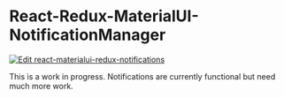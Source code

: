 # React-Redux-MaterialUI-NotificationManager
[![Edit react-materialui-redux-notifications](https://codesandbox.io/static/img/play-codesandbox.svg)](https://codesandbox.io/s/yp5kwxl9lv)

This is a work in progress. Notifications are currently functional but need much more work.
